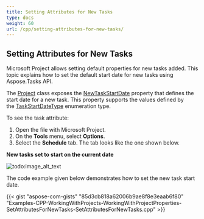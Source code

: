 ```yaml
---
title: Setting Attributes for New Tasks
type: docs
weight: 60
url: /cpp/setting-attributes-for-new-tasks/
---
```


## **Setting Attributes for New Tasks**
Microsoft Project allows setting default properties for new tasks added. This topic explains how to set the default start date for new tasks using Aspose.Tasks API.

The [Project]() class exposes the [NewTaskStartDate]() property that defines the start date for a new task. This property supports the values defined by the [TaskStartDateType]() enumeration type.

To see the task attribute:

1. Open the file with Microsoft Project.
2. On the **Tools** menu, select **Options**.
3. Select the **Schedule** tab.
   The tab looks like the one shown below.

**New tasks set to start on the current date** 

![todo:image_alt_text](/download/attachments/16286619/1508287620)

The code example given below demonstrates how to set the new task start date.

{{< gist "aspose-com-gists" "85d3cb818a62006b9ae8f8e3eaab6f80" "Examples-CPP-WorkingWithProjects-WorkingWithProjectProperties-SetAttributesForNewTasks-SetAttributesForNewTasks.cpp" >}}
